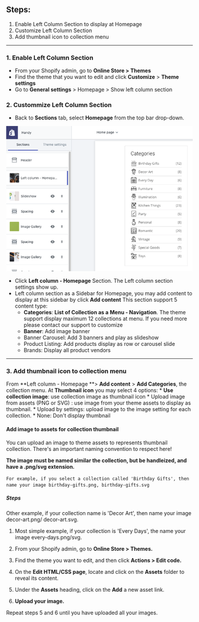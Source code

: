 ## Steps:

1. Enable Left Column Section to display at Homepage
2. Customize Left Column Section
3. Add thumbnail icon to collection menu
---

### 1. Enable Left Column Section

* From your Shopify admin, go to **Online Store &gt; Themes**
* Find the theme that you want to edit and click **Customize** &gt; **Theme settings**
* Go to **General settings** &gt; Homepage &gt; Show left column section

### 2. Custommize Left Column Section

* Back to **Sections** tab, select **Homepage** from the top bar drop-down. 

![](/assets/left-column.png)

* Click **Left column - Homepage** Section. The Left column section settings show up.
* Left column section as a Sidebar for Homepage, you may add content to display at this sidebar by click **Add content**
  This section support 5 content type:
  * **Categories**: **List of Collection as a** **Menu - Navigation**. The theme support display maximum 12 collections at menu. If you need more please contact our support to customize
  * **Banner**: Add image banner
  * Banner Carousel: Add 3 banners and play as slideshow
  * Product Listing: Add products display as row or carousel slide
  * Brands: Display all product vendors

---

### 3. Add thumbnail icon to collection menu

From **Left column - Homepage **> **Add content** > **Add Categories**, the collection menu. At **Thumbnail icon** you may select 4 options:
     * **Use collection image**: use collection image as thumbnail icon
     * Upload image from assets (PNG or SVG) : use image from your theme assets to display as thumbnail. 
     * Upload by settings: upload image to the image setting for each collection.
     * None: Don't display thumbnail

#### Add image to assets for collection thumbnail

You can upload an image to theme assets to represents thumbnail collection.
There's an important naming convention to respect here!

**The image must be named similar the collection, but be handleized, and have a .png/svg extension.**

`For example, if you select a collection called 'Birthday Gifts', then name your image birthday-gifts.png, birthday-gifts.svg`

##### Steps

Other example, if your collection name is 'Decor Art', then name your image decor-art.png/ decor-art.svg.

1. Most simple example, if your collection is 'Every Days', the name your image every-days.png/svg.

2. From your Shopify admin, go to **Online Store &gt; Themes.**

3. Find the theme you want to edit, and then click **Actions &gt; Edit code.**

4. On the **Edit HTML/CSS page**, locate and click on the **Assets** folder to reveal its content.

5. Under the **Assets** heading, click on the **Add** a new asset link.

6. **Upload your image.**

Repeat steps 5 and 6 until you have uploaded all your images.








